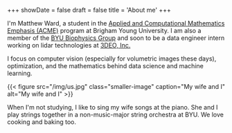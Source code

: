 +++
showDate = false
draft = false
title = 'About me'
+++

I'm Matthew Ward, a student in the <a href="https://acme.byu.edu/" target="_blank">Applied and Computational Mathematics Emphasis (ACME)</a> program at Brigham Young University. I am also a member of the [BYU Biophysics Group](https://byu-biophysics.github.io/) and soon to be a data engineer intern working on lidar technologies at [3DEO, Inc.](https://3deo.biz/)

I focus on computer vision (especially for volumetric images these days), optimization, and the mathematics behind data science and machine learning.

{{< figure src="/img/us.jpg" class="smaller-image" caption="My wife and I" alt="My wife and I" >}}

When I'm not studying, I like to sing my wife songs at the piano. She and I play strings together in a non-music-major string orchestra at BYU. We love cooking and baking too.
